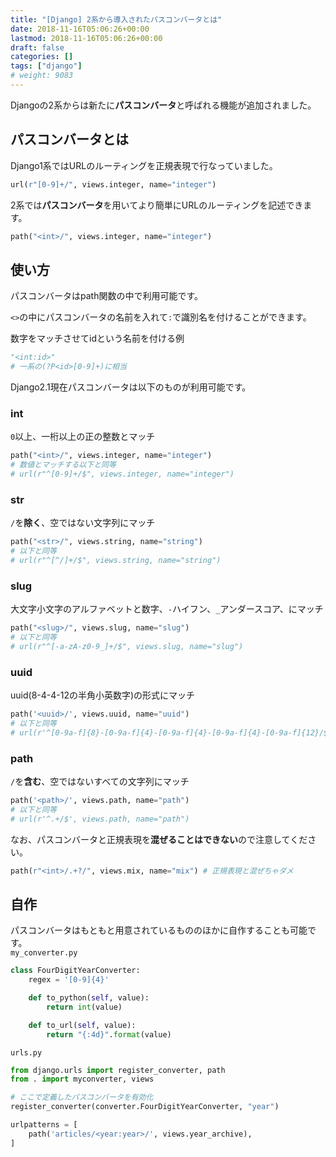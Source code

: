 ```yaml
---
title: "[Django] 2系から導入されたパスコンバータとは"
date: 2018-11-16T05:06:26+00:00
lastmod: 2018-11-16T05:06:26+00:00
draft: false
categories: []
tags: ["django"]
# weight: 9083
---
```

Djangoの2系からは新たに**パスコンバータ**と呼ばれる機能が追加されました。  

## パスコンバータとは  
Django1系ではURLのルーティングを正規表現で行なっていました。  
```py
url(r"[0-9]+/", views.integer, name="integer")
```
2系では**パスコンバータ**を用いてより簡単にURLのルーティングを記述できます。  
```py
path("<int>/", views.integer, name="integer")
```

## 使い方
パスコンバータはpath関数の中で利用可能です。  

`<>`の中にパスコンバータの名前を入れて`:`で識別名を付けることができます。  

数字をマッチさせてidという名前を付ける例  
```py
"<int:id>"
# 一系の(?P<id>[0-9]+)に相当
```

Django2.1現在パスコンバータは以下のものが利用可能です。  
### int
`0`以上、一桁以上の正の整数とマッチ  
```py
path("<int>/", views.integer, name="integer")
# 数値とマッチする以下と同等
# url(r"^[0-9]+/$", views.integer, name="integer")
```

### str
`/`を**除く**、空ではない文字列にマッチ  
```py
path("<str>/", views.string, name="string")
# 以下と同等
# url(r"^[^/]+/$", views.string, name="string")
```

### slug
大文字小文字のアルファベットと数字、`-`ハイフン、`_`アンダースコア、にマッチ
```py
path("<slug>/", views.slug, name="slug")
# 以下と同等
# url(r"^[-a-zA-z0-9_]+/$", views.slug, name="slug")
```

### uuid
uuid(8-4-4-12の半角小英数字)の形式にマッチ
```py
path('<uuid>/', views.uuid, name="uuid")
# 以下と同等
# url(r'^[0-9a-f]{8}-[0-9a-f]{4}-[0-9a-f]{4}-[0-9a-f]{4}-[0-9a-f]{12}/$', views.uuid, name="uuid")
```

### path
`/`を**含む**、空ではないすべての文字列にマッチ  
```py
path('<path>/', views.path, name="path")
# 以下と同等
# url(r'^.+/$', views.path, name="path")
```


なお、パスコンバータと正規表現を**混ぜることはできない**ので注意してください。  
```py
path(r"<int>/.+?/", views.mix, name="mix") # 正規表現と混ぜちゃダメ
```

## 自作
パスコンバータはもともと用意されているもののほかに自作することも可能です。  
`my_converter.py`
```py
class FourDigitYearConverter:
    regex = '[0-9]{4}'

    def to_python(self, value):
        return int(value)

    def to_url(self, value):
        return "{:4d}".format(value)
```

`urls.py`
```py
from django.urls import register_converter, path
from . import myconverter, views

# ここで定義したパスコンバータを有効化
register_converter(converter.FourDigitYearConverter, "year")

urlpatterns = [
    path('articles/<year:year>/', views.year_archive),
]
```
